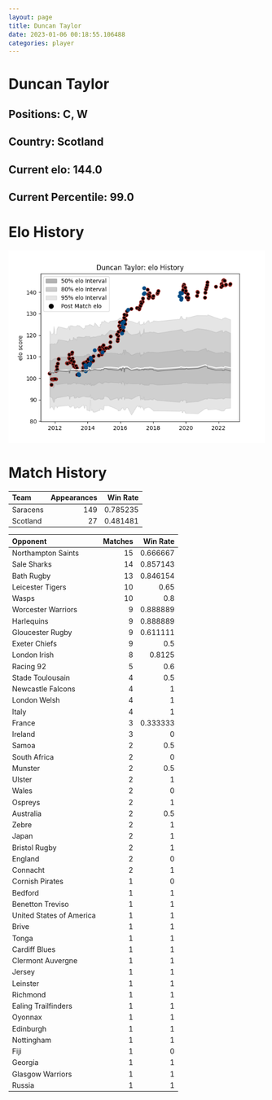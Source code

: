 ```yaml
---  
layout: page  
title: Duncan Taylor  
date: 2023-01-06 00:18:55.106488  
categories: player  
---
```

# Duncan Taylor

## Positions: C, W

## Country: Scotland

## Current elo: 144.0

## Current Percentile: 99.0

# Elo History


![elo history](history_DuncanTaylor.png)
# Match History


| Team     |   Appearances |   Win Rate |
|:---------|--------------:|-----------:|
| Saracens |           149 |   0.785235 |
| Scotland |            27 |   0.481481 |

| Opponent                 |   Matches |   Win Rate |
|:-------------------------|----------:|-----------:|
| Northampton Saints       |        15 |   0.666667 |
| Sale Sharks              |        14 |   0.857143 |
| Bath Rugby               |        13 |   0.846154 |
| Leicester Tigers         |        10 |   0.65     |
| Wasps                    |        10 |   0.8      |
| Worcester Warriors       |         9 |   0.888889 |
| Harlequins               |         9 |   0.888889 |
| Gloucester Rugby         |         9 |   0.611111 |
| Exeter Chiefs            |         9 |   0.5      |
| London Irish             |         8 |   0.8125   |
| Racing 92                |         5 |   0.6      |
| Stade Toulousain         |         4 |   0.5      |
| Newcastle Falcons        |         4 |   1        |
| London Welsh             |         4 |   1        |
| Italy                    |         4 |   1        |
| France                   |         3 |   0.333333 |
| Ireland                  |         3 |   0        |
| Samoa                    |         2 |   0.5      |
| South Africa             |         2 |   0        |
| Munster                  |         2 |   0.5      |
| Ulster                   |         2 |   1        |
| Wales                    |         2 |   0        |
| Ospreys                  |         2 |   1        |
| Australia                |         2 |   0.5      |
| Zebre                    |         2 |   1        |
| Japan                    |         2 |   1        |
| Bristol Rugby            |         2 |   1        |
| England                  |         2 |   0        |
| Connacht                 |         2 |   1        |
| Cornish Pirates          |         1 |   0        |
| Bedford                  |         1 |   1        |
| Benetton Treviso         |         1 |   1        |
| United States of America |         1 |   1        |
| Brive                    |         1 |   1        |
| Tonga                    |         1 |   1        |
| Cardiff Blues            |         1 |   1        |
| Clermont Auvergne        |         1 |   1        |
| Jersey                   |         1 |   1        |
| Leinster                 |         1 |   1        |
| Richmond                 |         1 |   1        |
| Ealing Trailfinders      |         1 |   1        |
| Oyonnax                  |         1 |   1        |
| Edinburgh                |         1 |   1        |
| Nottingham               |         1 |   1        |
| Fiji                     |         1 |   0        |
| Georgia                  |         1 |   1        |
| Glasgow Warriors         |         1 |   1        |
| Russia                   |         1 |   1        |